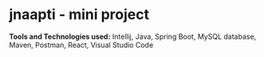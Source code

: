 # jnaapti - mini project

**Tools and Technologies used:**
Intellij,
Java,
Spring Boot,
MySQL database,
Maven,
Postman,
React,
Visual Studio Code
